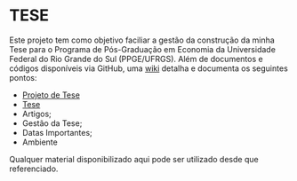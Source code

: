 TESE
==============

Este projeto tem como objetivo faciliar a gestão da construção da minha Tese para o Programa de Pós-Graduação em Economia da Universidade Federal do Rio Grande do Sul (PPGE/UFRGS). Além de documentos e códigos disponíveis via GitHub, uma [wiki](https://github.com/hudsonchaves/TESE/wiki) detalha e documenta os seguintes pontos:

- [Projeto de Tese](https://github.com/hudsonchaves/TESE/tree/master/PROJETO)
- [Tese](https://github.com/hudsonchaves/TESE/tree/master/TESE)
- Artigos;
- Gestão da Tese;
- Datas Importantes;
- Ambiente

Qualquer material disponibilizado aqui pode ser utilizado desde que referenciado.

